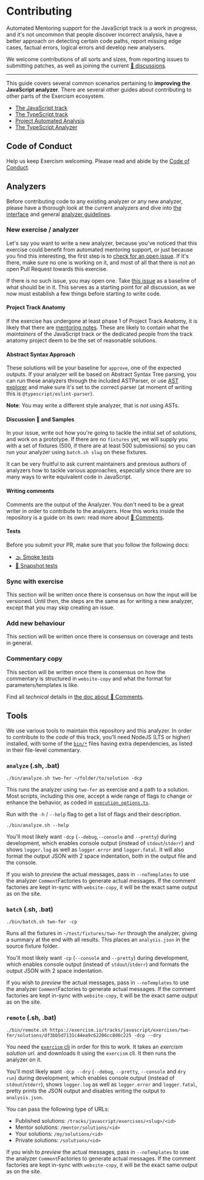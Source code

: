 # Contributing

Automated Mentoring support for the JavaScript track is a work in progress, and it's not uncommon that people discover incorrect analysis, have a better approach on detecting certain code paths, report missing edge cases, factual errors, logical errors and develop new analysers.

We welcome contributions of all sorts and sizes, from reporting issues to submitting patches, as well as joining the current [💬 discussions][issue-discussion].

---

This guide covers several common scenarios pertaining to **improving the JavaScript analyzer**. There are several other guides about contributing to other parts of the Exercism ecosystem.

- [The JavaScript track][contributing-javascript]
- [The TypeScript track][contributing-typescript]
- [Project Automated Analysis][contributing-automated-analysis]
- [The TypeScript Analyzer][contributing-typescript-analyzer]

## Code of Conduct

Help us keep Exercism welcoming. Please read and abide by the [Code of Conduct][coc].

## Analyzers

Before contributing code to any existing analyzer or any new analyzer, please have a thorough look at the current analyzers and dive into [the interface][docs-interface] and general [analyzer guidelines][docs-guidelines].

### New exercise / analyzer

Let's say you want to write a new analyzer, because you've noticed that this exercise could benefit from automated mentoring support, or just because you find this interesting, the first step is to [check for an open issue][issue-new-exercise].
If it's there, make sure no one is working on it, and most of all that there is not an open Pull Request towards this exercise.

If there is no such issue, you may open one. Take [this issue][sample-resistor-color] as a baseline of what should be in it.
This serves as a starting point for all discussion, as we now must establish a few things before starting to write code.

#### Project Track Anatomy

If the exercise has undergone at least phase 1 of Project Track Anatomy, it is likely that there are [mentoring notes][mentor-notes].
These are likely to contain what the _maintainers_ of the JavaScript track _or_ the dedicated people from the track anatomy project deem to be the set of reasonable solutions.

#### Abstract Syntax Approach

These solutions will be your baseline for `approve`, one of the expected outputs.
If your analyzer will be based on Abstract Syntax Tree parsing, you can run these analyzers through the included ASTParser, or use [AST explorer][ast-explorer] and make sure it's set to the correct parser (at moment of writing this is `@typescript/eslint-parser`).

**Note**: You may write a different style analyzer, that is _not_ using ASTs.

#### Discussion 💬 and Samples

In your issue, write out how you're going to tackle the initial set of solutions, and work on a prototype.
If there are no `fixtures` yet, we will supply you with a set of fixtures (500, if there are at least 500 submissions) so you can run your analyzer using `batch.sh slug` on these fixtures.

It can be very fruitful to ask current maintainers and previous authors of analyzers how to tackle various approaches, especially since there are so many ways to write equivalent code in JavaScript.

#### Writing comments

Comments are the output of the Analyzer. You don't need to be a great writer in order to contribute to the analyzers.
How this works inside the repository is a guide on its own: read more about [📝 Comments][docs-comments].

#### Tests

Before you submit your PR, make sure that you follow the following docs:

- [🌫 Smoke tests][docs-smoke-tests]
- [📸 Snapshot tests][docs-snapshot-tests]

### Sync with exercise

<!-- Explain that syncs in problem-descriptions need to be synced with the analyzers, establish the set of rules how to update, but wait until there is proper versioning and how that is given at runtime -->

This section will be written once there is consensus on how the input will be versioned.
Until then, the steps are the same as for writing a new analyzer, except that you may skip creating an issue.

### Add new behaviour

<!-- Adding new tests is mandatory -->

This section will be written once there is consensus on coverage and tests in general.

### Commentary copy

This section will be written once there is consensus on how the commentary is structured in `website-copy` and what the format for parameters/templates is like.

Find all _technical_ details in [the doc about 📝 Comments][docs-comments].

## Tools

We use various tools to maintain this repository and this analyzer.
In order to contribute to the _code_ of this track, you'll need NodeJS (LTS or higher) installed, with some of the [`bin/*`][file-bin] files having extra dependencies, as listed in their file-level commentary.

### `analyze` (.sh, .bat)

```shell
./bin/analyze.sh two-fer ~/folder/to/solution -dcp
```

This runs the analyzer using `two-fer` as exercise and a path to a solution.
Most scripts, including this one, accept a wide range of flags to change or enhance the behavior, as coded in [`execution_options.ts`][file-execution-options].

Run with the `-h` / `--help` flag to get a list of flags and their description.

```shell
./bin/analyze.sh --help
```

You'll most likely want `-dcp` (`--debug`,`--console` and `--pretty`) during development, which enables console output (instead of `stdout`/`stderr`) and shows `logger.log` as well as `logger.error` and `logger.fatal`.
It will also format the output JSON with 2 space indentation, both in the output file and the console.

If you wish to _preview_ the actual messages, pass in `--noTemplates` to use the analyzer `Comment`Factories to generate actual messages.
If the comment factories are kept in-sync with `website-copy`, it will be the exact same output as on the site.

### `batch` (.sh, .bat)

```shell
./bin/batch.sh two-fer -cp
```

Runs all the fixtures in `~/test/fixtures/two-fer` through the analyzer, giving a summary at the end with all results.
This places an `analysis.json` in the source fixture folder.

You'll most likely want `-cp` (`--console` and `--pretty`) during development, which enables console output (instead of `stdout`/`stderr`) and formats the output JSON with 2 space indentation.

If you wish to _preview_ the actual messages, pass in `--noTemplates` to use the analyzer `Comment`Factories to generate actual messages.
If the comment factories are kept in-sync with `website-copy`, it will be the exact same output as on the site.

### `remote` (.sh, .bat)

```shell
./bin/remote.sh https://exercism.io/tracks/javascript/exercises/two-fer/solutions/df3bb5d7131c44ea9c62206cc8d6c225 -dcp --dry
```

You need the [`exercism` cli][cli] in order for this to work.
It takes an _exercism solution url_. and downloads it using the `exercism` cli.
It then runs the analyzer on it.

You'll most likely want `-dcp --dry` (`--debug`, `--pretty`, `--console` and `dry run`) during development, which enables console output (instead of `stdout`/`stderr`), shows `logger.log` as well as `logger.error` and `logger.fatal`, pretty prints the JSON output and disables writing the output to `analysis.json`.

You can pass the following type of URLs:

- Published solutions: `/tracks/javascript/exercises/<slug>/<id>`
- Mentor solutions: `/mentor/solutions/<id>`
- Your solutions: `/my/solutions/<id>`
- Private solutions: `/solutions/<id>`

If you wish to _preview_ the actual messages, pass in `--noTemplates` to use the analyzer `Comment`Factories to generate actual messages.
If the comment factories are kept in-sync with `website-copy`, it will be the exact same output as on the site.

[ast-explorer]: https://astexplorer.net/
[cli]: https://github.com/exercism/cli
[contributing-javascript]: https://github.com/exercism/javascript/blob/main/CONTRIBUTING.md
[contributing-typescript]: https://github.com/exercism/typescript/blob/main/CONTRIBUTING.md
[contributing-typescript-analyzer]: https://github.com/exercism/typescript-analyzer/blob/main/CONTRIBUTING.md
[contributing-automated-analysis]: https://exercism.org/docs/building/tooling/analyzers
[coc]: https://exercism.org/docs/using/legal/code-of-conduct
[docs-smoke-tests]: /docs/smoke-tests.md
[docs-snapshot-tests]: /docs/snapshot-tests.md
[docs-comments]: /docs/comments.md
[docs-interface]: https://exercism.org/docs/building/tooling/analyzers/interface
[docs-guidelines]: https://exercism.org/docs/building/tooling/analyzers/feedback-guidelines
[file-bin]: https://github.com/exercism/javascript-analyzer/tree/main/bin
[file-execution-options]: https://github.com/exercism/javascript-analyzer/blob/main/src/utils/execution_options.ts
[issue-discussion]: https://github.com/exercism/javascript-analyzer/issues?q=is%3Aopen+is%3Aissue+label%3A%22discussion%22%3Aspeech_balloon%3A
[issue-new-exercise]: https://github.com/exercism/javascript-analyzer/labels/new%20exercise%20%3Asparkles%3A
[mentor-notes]: https://github.com/exercism/website-copy/tree/master/tracks/javascript/exercises
[sample-resistor-color]: https://github.com/exercism/javascript-analyzer/issues/13
